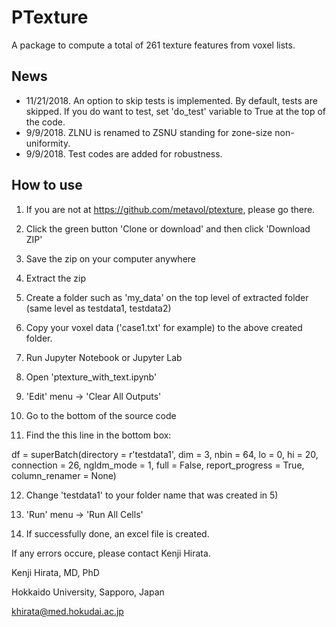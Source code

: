 # PTexture

A package to compute a total of 261 texture features from voxel lists.

## News

* 11/21/2018. An option to skip tests is implemented. By default, tests are skipped. If you do want to test, set 'do_test' variable to True at the top of the code.
* 9/9/2018. ZLNU is renamed to ZSNU standing for zone-size non-uniformity.
* 9/9/2018. Test codes are added for robustness.


## How to use

1) If you are not at https://github.com/metavol/ptexture, please go there.

2) Click the green button 'Clone or download' and then click 'Download ZIP'

3) Save the zip on your computer anywhere

4) Extract the zip

5) Create a folder such as 'my_data' on the top level of extracted folder (same level as testdata1, testdata2)

6) Copy your voxel data ('case1.txt' for example) to the above created folder.

7) Run Jupyter Notebook or Jupyter Lab

8) Open 'ptexture_with_text.ipynb'

9) 'Edit' menu -> 'Clear All Outputs'

10) Go to the bottom of the source code

11) Find the this line in the bottom box:

df = superBatch(directory = r'testdata1', dim = 3, nbin = 64, lo = 0, hi = 20, connection = 26, ngldm_mode = 1, full = False, report_progress = True, column_renamer = None)

12) Change 'testdata1' to your folder name that was created in 5)

13) 'Run' menu -> 'Run All Cells'

14) If successfully done, an excel file is created.

If any errors occure, please contact Kenji Hirata.


Kenji Hirata, MD, PhD

Hokkaido University, Sapporo, Japan

khirata@med.hokudai.ac.jp
